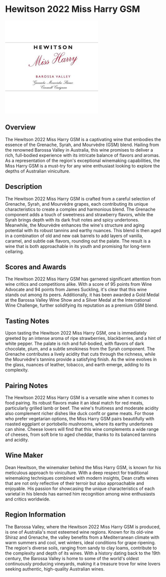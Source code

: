 # Hewitson 2022 Miss Harry GSM

![Hewitson 2022 Miss Harry GSM](wine-10.jpg)

## Overview
The Hewitson 2022 Miss Harry GSM is a captivating wine that embodies the essence of the Grenache, Syrah, and Mourvèdre (GSM) blend. Hailing from the renowned Barossa Valley in Australia, this wine promises to deliver a rich, full-bodied experience with its intricate balance of flavors and aromas. As a representation of the region's exceptional winemaking capabilities, the Miss Harry GSM is a must-try for any wine enthusiast looking to explore the depths of Australian viniculture.

## Description
The Hewitson 2022 Miss Harry GSM is crafted from a careful selection of Grenache, Syrah, and Mourvèdre grapes, each contributing its unique characteristics to create a complex and harmonious blend. The Grenache component adds a touch of sweetness and strawberry flavors, while the Syrah brings depth with its dark fruit notes and spicy undertones. Meanwhile, the Mourvèdre enhances the wine's structure and aging potential with its robust tannins and earthy nuances. This blend is then aged in a combination of old and new oak barrels to add layers of vanilla, caramel, and subtle oak flavors, rounding out the palate. The result is a wine that is both approachable in its youth and promising for long-term cellaring.

## Scores and Awards
The Hewitson 2022 Miss Harry GSM has garnered significant attention from wine critics and competitions alike. With a score of 95 points from Wine Advocate and 94 points from James Suckling, it's clear that this wine stands out among its peers. Additionally, it has been awarded a Gold Medal at the Barossa Valley Wine Show and a Silver Medal at the International Wine Challenge, further solidifying its reputation as a premium GSM blend.

## Tasting Notes
Upon tasting the Hewitson 2022 Miss Harry GSM, one is immediately greeted by an intense aroma of ripe strawberries, blackberries, and a hint of white pepper. The palate is rich and full-bodied, with flavors of dark chocolate, plum, and a subtle smokiness from the Syrah component. The Grenache contributes a lively acidity that cuts through the richness, while the Mourvèdre's tannins provide a satisfying finish. As the wine evolves in the glass, nuances of leather, tobacco, and earth emerge, adding to its complexity.

## Pairing Notes
The Hewitson 2022 Miss Harry GSM is a versatile wine when it comes to food pairing. Its robust flavors make it an ideal match for red meats, particularly grilled lamb or beef. The wine's fruitiness and moderate acidity also complement richer dishes like duck confit or game meats. For those who prefer vegetarian options, the Miss Harry GSM pairs beautifully with roasted eggplant or portobello mushrooms, where its earthy undertones can shine. Cheese lovers will find that this wine complements a wide range of cheeses, from soft brie to aged cheddar, thanks to its balanced tannins and acidity.

## Wine Maker
Dean Hewitson, the winemaker behind the Miss Harry GSM, is known for his meticulous approach to viniculture. With a deep respect for traditional winemaking techniques combined with modern insights, Dean crafts wines that are not only reflective of their terroir but also approachable and enjoyable. His passion for showcasing the unique characteristics of each varietal in his blends has earned him recognition among wine enthusiasts and critics worldwide.

## Region Information
The Barossa Valley, where the Hewitson 2022 Miss Harry GSM is produced, is one of Australia's most esteemed wine regions. Known for its old-vine Shiraz and Grenache, the valley benefits from a Mediterranean climate with warm summers and cool, wet winters, ideal conditions for grape ripening. The region's diverse soils, ranging from sandy to clay loams, contribute to the complexity and depth of its wines. With a history dating back to the 19th century, the Barossa Valley is home to some of the world's oldest continuously producing vineyards, making it a treasure trove for wine lovers seeking authentic, high-quality Australian wines.
